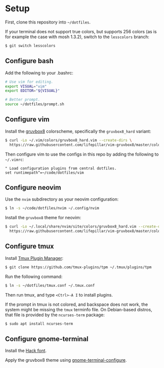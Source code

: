 # Setup

First, clone this repository into `~/dotfiles`.

If your terminal does not support true colors, but supports 256 colors (as is
for example the case with mosh 1.3.2), switch to the `lesscolors` branch:

```sh
$ git switch lesscolors
```

## Configure bash

Add the following to your .bashrc:

```sh
# Use vim for editing.
export VISUAL="vim"
export EDITOR="${VISUAL}"

# Better prompt.
source ~/dotfiles/prompt.sh
```

## Configure vim

Install the [gruvbox8](https://github.com/lifepillar/vim-gruvbox8) colorscheme,
specifically the `gruvbox8_hard` variant:

```sh
$ curl -Lo ~/.vim/colors/gruvbox8_hard.vim --create-dirs \
  https://raw.githubusercontent.com/lifepillar/vim-gruvbox8/master/colors/gruvbox8_hard.vim
```

Then configure vim to use the configs in this repo by adding the following to
`~/.vimrc`:

```
" Load configuration plugins from central dotfiles.
set runtimepath^=~/code/dotfiles/vim
```

## Configure neovim

Use the `nvim` subdirectory as your neovim configuration:

```sh
$ ln -s ~/code/dotfiles/nvim ~/.config/nvim
```

Install the `gruvbox8` theme for neovim:

```sh
$ curl -Lo ~/.local/share/nvim/site/colors/gruvbox8_hard.vim --create-dirs \
  https://raw.githubusercontent.com/lifepillar/vim-gruvbox8/master/colors/gruvbox8_hard.vim
```

## Configure tmux

Install [Tmux Plugin Manager](https://github.com/tmux-plugins/tpm):

```sh
$ git clone https://github.com/tmux-plugins/tpm ~/.tmux/plugins/tpm
```

Run the following command:

```sh
$ ln -s ~/dotfiles/tmux.conf ~/.tmux.conf
```

Then run tmux, and type `<Ctrl>-A I` to install plugins.

If the prompt in tmux is not colored, and backspace does not work, the system
might be missing the `tmux` terminfo file. On Debian-based distros, that file is
provided by the `ncurses-term` package:

```sh
$ sudo apt install ncurses-term
```

## Configure gnome-terminal

Install the [Hack font](https://github.com/source-foundry/Hack).

Apply the gruvbox8 theme using
[gnome-terminal-configure](https://github.com/letitz/gnome-terminal-configure).
